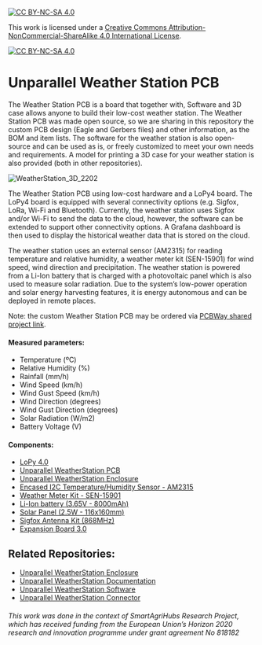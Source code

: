 [![CC BY-NC-SA 4.0][cc-by-nc-sa-shield]][cc-by-nc-sa]

This work is licensed under a
[Creative Commons Attribution-NonCommercial-ShareAlike 4.0 International License][cc-by-nc-sa].

[![CC BY-NC-SA 4.0][cc-by-nc-sa-image]][cc-by-nc-sa]

[cc-by-nc-sa]: http://creativecommons.org/licenses/by-nc-sa/4.0/
[cc-by-nc-sa-image]: https://licensebuttons.net/l/by-nc-sa/4.0/88x31.png
[cc-by-nc-sa-shield]: https://img.shields.io/badge/License-CC%20BY--NC--SA%204.0-lightgrey.svg

# Unparallel Weather Station PCB

The Weather Station PCB is a board that together with, Software and 3D case allows anyone to build their low-cost weather station. The Weather Station PCB was made open source, so we are sharing in this repository the custom PCB design (Eagle and Gerbers files) and other information, as the BOM and item lists. The software for the weather station is also open-source and can be used as is, or freely customized to meet your own needs and requirements. A model for printing a 3D case for your weather station is also provided (both in other repositories).  

![WeatherStation_3D_2202](https://user-images.githubusercontent.com/30501484/168840367-de963c8a-c3b9-4ac0-a533-6aed916104d4.png)

The Weather Station PCB using low-cost hardware and a LoPy4 board. The LoPy4 board is equipped with several connectivity options (e.g. Sigfox, LoRa, Wi-Fi and Bluetooth). Currently, the weather station uses Sigfox and/or Wi-Fi to send the data to the cloud, however, the software can be extended to support other connectivity options. A Grafana dashboard is then used to display the historical weather data that is stored on the cloud.

The weather station uses an external sensor (AM2315) for reading temperature and relative humidity, a weather meter kit (SEN-15901) for wind speed, wind direction and precipitation. The weather station is powered from a Li-Ion battery that is charged with a photovoltaic panel which is also used to measure solar radiation. Due to the system’s low-power operation and solar energy harvesting features, it is energy autonomous and can be deployed in remote places.

Note: the custom Weather Station PCB may be ordered via [PCBWay shared project link](https://www.pcbway.com/project/shareproject/Unparallel_Weather_Station_PCB.html).

#### Measured parameters:
*	Temperature (ºC)
*	Relative Humidity (%)
*	Rainfall (mm/h)
*	Wind Speed (km/h)
*	Wind Gust Speed (km/h)
*	Wind Direction (degrees)
*	Wind Gust Direction (degrees)
*	Solar Radiation (W/m2)
*	Battery Voltage (V)

#### Components:
*	[LoPy 4.0](https://pycom.io/product/lopy4/)
* [Unparallel WeatherStation PCB](https://www.pcbway.com/project/shareproject/Unparallel_Weather_Station_PCB.html)
*	[Unparallel WeatherStation Enclosure](https://github.com/unparallel-innovation/WeatherStation-Enclosure)
*	[Encased I2C Temperature/Humidity Sensor - AM2315](https://www.adafruit.com/product/1293)
*	[Weather Meter Kit - SEN-15901](https://www.sparkfun.com/products/15901)
*	[Li-Ion battery (3.65V - 8000mAh)](https://www.tme.eu/en/details/cl-18650-29e_1s3p/rechargeable-batteries/cellevia-batteries/)
*	[Solar Panel (2.5W - 116x160mm)](https://www.seeedstudio.com/2-5W-Solar-Panel-116X160.html)
*	[Sigfox Antenna Kit (868MHz)](https://pycom.io/product/lora-868mhz-915mhz-sigfox-antenna-kit/)
* [Expansion Board 3.0](https://pycom.io/product/expansion-board-3-0/)

## Related Repositories:
*	[Unparallel WeatherStation Enclosure](https://github.com/unparallel-innovation/WeatherStation-Enclosure)
*	[Unparallel WeatherStation Documentation](https://github.com/unparallel-innovation/WeatherStation-Documentation)
*	[Unparallel WeatherStation Software](https://github.com/unparallel-innovation/WeatherStation-Software)
*	[Unparallel WeatherStation Connector](https://github.com/unparallel-innovation/WeatherStation-Connector)





###### This work was done in the context of SmartAgriHubs Research Project, which has received funding from the European Union’s Horizon 2020 research and innovation programme under grant agreement No 818182
